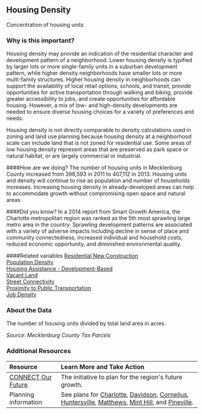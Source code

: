 ## Housing Density
Concentration of housing units

### Why is this important?
Housing density may provide an indication of the residential character and development pattern of a neighborhood. Lower housing density is typified by larger lots or more single-family units in a suburban development pattern, while higher density neighborhoods have smaller lots or more multi-family structures. Higher housing density in neighborhoods can support the availability of local retail options, schools, and transit, provide opportunities for active transportation through walking and biking, provide greater accessibility to jobs, and create opportunities for affordable housing. However, a mix of low- and high-density developments are needed to ensure diverse housing choices for a variety of preferences and needs. 
 
Housing density is not directly comparable to density calculations used in zoning and land use planning because housing density at a neighborhood scale can include land that is not zoned for residential use. Some areas of low housing density represent areas that are preserved as park space or natural habitat, or are largely commercial or industrial.

####How are we doing?
The number of housing units in Mecklenburg County increased from 396,593 in 2011 to 407,112 in 2013. Housing units and density will continue to rise as population and number of households increases. Increasing housing density in already-developed areas can help to accommodate growth without compromising open space and natural areas. 

####Did you know?
In a 2014 report from Smart Growth America, the Charlotte metropolitan region was ranked as the 5th most sprawling large metro area in the country. Sprawling development patterns are associated with a variety of adverse impacts including decline in sense of place and community connectedness, increased individual and household costs, reduced economic opportunity, and diminished environmental quality. 

####Related variables
<a href="javascript:void(0)" onclick="model.metricId = 'm8'">Residential New Construction</a>  
<a href="javascript:void(0)" onclick="model.metricId = 'm47'">Population Density</a>  
<a href="javascript:void(0)" onclick="model.metricId = 'm82'">Housing Assistance - Development-Based</a>  
<a href="javascript:void(0)" onclick="model.metricId = 'm11'">Vacant Land</a>  
<a href="javascript:void(0)" onclick="model.metricId = 'm35'">Street Connectivity</a>  
<a href="javascript:void(0)" onclick="model.metricId = 'm36'">Proximity to Public Transportation</a>  
<a href="javascript:void(0)" onclick="model.metricId = 'm75'">Job Density</a>  

### About the Data
The number of housing units divided by total land area in acres.

_Source: Mecklenburg County Tax Parcels_

### Additional Resources
|Resource | Learn More and Take Action | 
|:--- | :--- |
|[CONNECT Our Future](http://connectourfuture.org/)|The initiative to plan for the region's future growth.
|Planning information| See plans for [Charlotte](http://www.charlotteplanning.org), [Davidson](http://www.ci.davidson.nc.us/index.aspx?nid=68), [Cornelius](http://www.cornelius.org/index.aspx?nid=175), [Huntersville](http://www.huntersville.org/Departments/Planning.aspx), [Matthews](http://matthewsnc.gov/Departments/PlanningandDevelopment.aspx), [Mint Hill](http://www.minthill.com/index.aspx?nid=85), and [Pineville](http://townofpineville.com/town-departments/planning-and-zoning/).